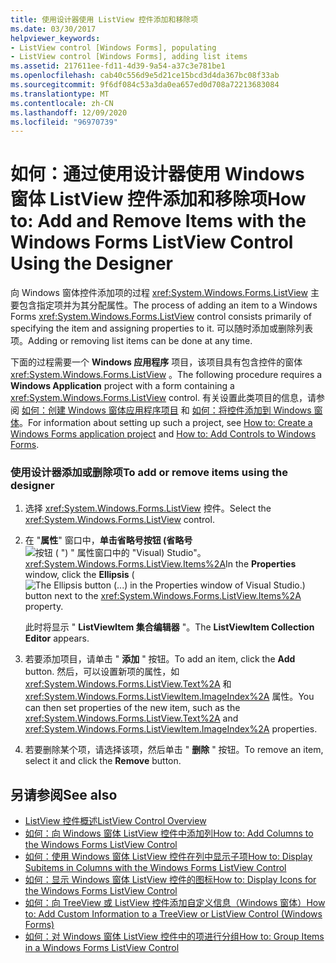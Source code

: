 ```yaml
---
title: 使用设计器使用 ListView 控件添加和移除项
ms.date: 03/30/2017
helpviewer_keywords:
- ListView control [Windows Forms], populating
- ListView control [Windows Forms], adding list items
ms.assetid: 217611ee-fd11-4d39-9a54-a37c3e781be1
ms.openlocfilehash: cab40c556d9e5d21ce15bcd3d4da367bc08f33ab
ms.sourcegitcommit: 9f6df084c53a3da0ea657ed0d708a72213683084
ms.translationtype: MT
ms.contentlocale: zh-CN
ms.lasthandoff: 12/09/2020
ms.locfileid: "96970739"
---
```

# <a name="how-to-add-and-remove-items-with-the-windows-forms-listview-control-using-the-designer"></a><span data-ttu-id="90048-102">如何：通过使用设计器使用 Windows 窗体 ListView 控件添加和移除项</span><span class="sxs-lookup"><span data-stu-id="90048-102">How to: Add and Remove Items with the Windows Forms ListView Control Using the Designer</span></span>

<span data-ttu-id="90048-103">向 Windows 窗体控件添加项的过程 <xref:System.Windows.Forms.ListView> 主要包含指定项并为其分配属性。</span><span class="sxs-lookup"><span data-stu-id="90048-103">The process of adding an item to a Windows Forms <xref:System.Windows.Forms.ListView> control consists primarily of specifying the item and assigning properties to it.</span></span> <span data-ttu-id="90048-104">可以随时添加或删除列表项。</span><span class="sxs-lookup"><span data-stu-id="90048-104">Adding or removing list items can be done at any time.</span></span>

<span data-ttu-id="90048-105">下面的过程需要一个 **Windows 应用程序** 项目，该项目具有包含控件的窗体 <xref:System.Windows.Forms.ListView> 。</span><span class="sxs-lookup"><span data-stu-id="90048-105">The following procedure requires a **Windows Application** project with a form containing a <xref:System.Windows.Forms.ListView> control.</span></span> <span data-ttu-id="90048-106">有关设置此类项目的信息，请参阅 [如何：创建 Windows 窗体应用程序项目](/visualstudio/ide/step-1-create-a-windows-forms-application-project) 和 [如何：将控件添加到 Windows 窗体](how-to-add-controls-to-windows-forms.md)。</span><span class="sxs-lookup"><span data-stu-id="90048-106">For information about setting up such a project, see [How to: Create a Windows Forms application project](/visualstudio/ide/step-1-create-a-windows-forms-application-project) and [How to: Add Controls to Windows Forms](how-to-add-controls-to-windows-forms.md).</span></span>

### <a name="to-add-or-remove-items-using-the-designer"></a><span data-ttu-id="90048-107">使用设计器添加或删除项</span><span class="sxs-lookup"><span data-stu-id="90048-107">To add or remove items using the designer</span></span>

1. <span data-ttu-id="90048-108">选择 <xref:System.Windows.Forms.ListView> 控件。</span><span class="sxs-lookup"><span data-stu-id="90048-108">Select the <xref:System.Windows.Forms.ListView> control.</span></span>

2. <span data-ttu-id="90048-109">在 "**属性**" 窗口中，**单击省略号按钮 (省略号** ![ 按钮 ( ") " 属性窗口中的 "Visual) Studio"。 ](./media/visual-studio-ellipsis-button.png) <xref:System.Windows.Forms.ListView.Items%2A></span><span class="sxs-lookup"><span data-stu-id="90048-109">In the **Properties** window, click the **Ellipsis** (![The Ellipsis button (...) in the Properties window of Visual Studio.](./media/visual-studio-ellipsis-button.png)) button next to the <xref:System.Windows.Forms.ListView.Items%2A> property.</span></span>

     <span data-ttu-id="90048-110">此时将显示 " **ListViewItem 集合编辑器** "。</span><span class="sxs-lookup"><span data-stu-id="90048-110">The **ListViewItem Collection Editor** appears.</span></span>

3. <span data-ttu-id="90048-111">若要添加项目，请单击 " **添加** " 按钮。</span><span class="sxs-lookup"><span data-stu-id="90048-111">To add an item, click the **Add** button.</span></span> <span data-ttu-id="90048-112">然后，可以设置新项的属性，如 <xref:System.Windows.Forms.ListView.Text%2A> 和 <xref:System.Windows.Forms.ListViewItem.ImageIndex%2A> 属性。</span><span class="sxs-lookup"><span data-stu-id="90048-112">You can then set properties of the new item, such as the <xref:System.Windows.Forms.ListView.Text%2A> and <xref:System.Windows.Forms.ListViewItem.ImageIndex%2A> properties.</span></span>

4. <span data-ttu-id="90048-113">若要删除某个项，请选择该项，然后单击 " **删除** " 按钮。</span><span class="sxs-lookup"><span data-stu-id="90048-113">To remove an item, select it and click the **Remove** button.</span></span>

## <a name="see-also"></a><span data-ttu-id="90048-114">另请参阅</span><span class="sxs-lookup"><span data-stu-id="90048-114">See also</span></span>

- [<span data-ttu-id="90048-115">ListView 控件概述</span><span class="sxs-lookup"><span data-stu-id="90048-115">ListView Control Overview</span></span>](listview-control-overview-windows-forms.md)
- [<span data-ttu-id="90048-116">如何：向 Windows 窗体 ListView 控件中添加列</span><span class="sxs-lookup"><span data-stu-id="90048-116">How to: Add Columns to the Windows Forms ListView Control</span></span>](how-to-add-columns-to-the-windows-forms-listview-control.md)
- [<span data-ttu-id="90048-117">如何：使用 Windows 窗体 ListView 控件在列中显示子项</span><span class="sxs-lookup"><span data-stu-id="90048-117">How to: Display Subitems in Columns with the Windows Forms ListView Control</span></span>](how-to-display-subitems-in-columns-with-the-windows-forms-listview-control.md)
- [<span data-ttu-id="90048-118">如何：显示 Windows 窗体 ListView 控件的图标</span><span class="sxs-lookup"><span data-stu-id="90048-118">How to: Display Icons for the Windows Forms ListView Control</span></span>](how-to-display-icons-for-the-windows-forms-listview-control.md)
- [<span data-ttu-id="90048-119">如何：向 TreeView 或 ListView 控件添加自定义信息（Windows 窗体）</span><span class="sxs-lookup"><span data-stu-id="90048-119">How to: Add Custom Information to a TreeView or ListView Control (Windows Forms)</span></span>](add-custom-information-to-a-treeview-or-listview-control-wf.md)
- [<span data-ttu-id="90048-120">如何：对 Windows 窗体 ListView 控件中的项进行分组</span><span class="sxs-lookup"><span data-stu-id="90048-120">How to: Group Items in a Windows Forms ListView Control</span></span>](how-to-group-items-in-a-windows-forms-listview-control.md)
